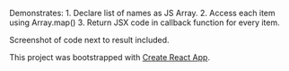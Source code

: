 Demonstrates: 1. Declare list of names as JS Array. 2. Access each item using Array.map() 3. Return JSX code in callback function for every item.

Screenshot of code next to result included.

This project was bootstrapped with [Create React App](https://github.com/facebook/create-react-app).
